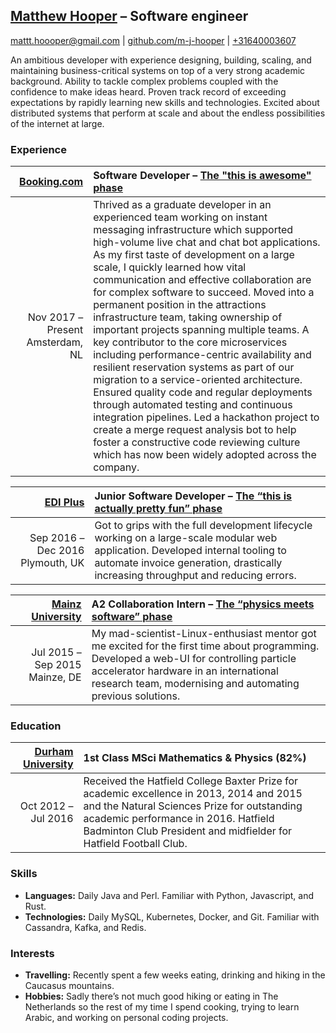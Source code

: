 ## [Matthew Hooper](https://www.linkedin.com/in/matt-hooper-54181a122/) – Software engineer
[mattt.hoooper@gmail.com](mailto:mattt.hoooper@gmail.com)   |   [github.com/m-j-hooper](http://github.com/m-j-hooper)   |    [+31640003607](https://ctrlq.org/call/+31640003607)

An ambitious developer with experience designing, building, scaling, and maintaining business-critical systems on top of a very strong academic background. Ability to tackle complex problems coupled with the confidence to make ideas heard. Proven track record of exceeding expectations by rapidly learning new skills and technologies. Excited about distributed systems that perform at scale and about the endless possibilities of the internet at large.


### Experience

[Booking.com](https://experiences.booking.com/attractions/city/nl/amsterdam.en-gb.html) | Software Developer – [The "this is awesome" phase](https://gph.is/2qjWXXP)
---: | :---
Nov 2017 – Present Amsterdam, NL | Thrived as a graduate developer in an experienced team working on instant messaging infrastructure which supported high-volume live chat and chat bot applications. As my first taste of development on a large scale, I quickly learned how vital communication and effective collaboration are for complex software to succeed. Moved into a permanent position in the attractions infrastructure team, taking ownership of important projects spanning multiple teams. A key contributor to the core microservices including performance-centric availability and resilient reservation systems as part of our migration to a service-oriented architecture. Ensured quality code and regular deployments through automated testing and continuous integration pipelines. Led a hackathon project to create a merge request analysis bot to help foster a constructive code reviewing culture which has now been widely adopted across the company.

[EDI Plus](https://www.edi-plus.com/) | Junior Software Developer – [The “this is actually pretty fun” phase](https://encrypted-tbn0.gstatic.com/images?q=tbn%3AANd9GcTZTf3y5qO41qkeC_VRPvPzdc0j50tQUVFG5zSSsMNxPLq6SjTd)
---: | :---
Sep 2016 – Dec 2016 Plymouth, UK | Got to grips with the full development lifecycle working on a large-scale modular web application. Developed internal tooling to automate invoice generation, drastically increasing throughput and reducing errors.

[Mainz University](https://wwwa2.kph.uni-mainz.de/a2detector-system/) | A2 Collaboration Intern – [The “physics meets software” phase](https://images.squarespace-cdn.com/content/v1/54ecf547e4b021b682d33bdc/1430372121975-TJG3Z7I9UGQT59WC5ZU3/ke17ZwdGBToddI8pDm48kJBOASV7Rs0lnoorGGRRXhVZw-zPPgdn4jUwVcJE1ZvWQUxwkmyExglNqGp0IvTJZamWLI2zvYWH8K3-s_4yszcp2ryTI0HqTOaaUohrI8PIC9lv3J9wYV_XRdj0XOL-1Y1JMGtQSuTtb0taQ8bIaPIKMshLAGzx4R3EDFOm1kBS/Contact+ET.jpg?format=1500w)
---: | :---
Jul 2015 – Sep 2015 Mainze, DE | My mad-scientist-Linux-enthusiast mentor got me excited for the first time about programming. Developed a web-UI for controlling particle accelerator hardware in an international research team, modernising and automating previous solutions.


### Education

[Durham University](https://www.thecompleteuniversityguide.co.uk/league-tables/rankings?year=2016) | 1st Class MSci Mathematics & Physics (82%)
---: | :---
Oct 2012 – Jul 2016 | Received the Hatfield College Baxter Prize for academic excellence in 2013, 2014 and 2015 and the Natural Sciences Prize for outstanding academic performance in 2016. Hatfield Badminton Club President and midfielder for Hatfield Football Club.


### Skills

- **Languages:** Daily Java and Perl. Familiar with Python, Javascript, and Rust.
- **Technologies:** Daily MySQL, Kubernetes, Docker, and Git. Familiar with Cassandra, Kafka, and Redis.


### Interests

- **Travelling:** Recently spent a few weeks eating, drinking and hiking in the Caucasus mountains.
- **Hobbies:** Sadly there’s not much good hiking or eating in The Netherlands so the rest of my time I spend cooking, trying to learn Arabic, and working on personal coding projects.
